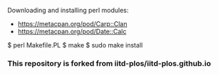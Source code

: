 Downloading and installing perl modules:

- https://metacpan.org/pod/Carp::Clan
- https://metacpan.org/pod/Date::Calc

$ perl Makefile.PL
$ make
$ sudo make install

### This repository is forked from iitd-plos/iitd-plos.github.io
